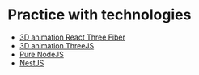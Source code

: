 # Practice with technologies

- [3D animation React Three Fiber](https://github.com/Tre-Vadim/practice/tree/3d-animation-R3F)
- [3D animation ThreeJS](https://github.com/Tre-Vadim/practice/tree/3d-animation-threejs)
- [Pure NodeJS](https://github.com/Tre-Vadim/practice/tree/nodejs_pure)
- [NestJS](https://github.com/Tre-Vadim/practice/tree/nestjs)

